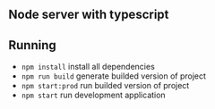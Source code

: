 ## Node server with typescript

## Running

- `npm install` install all dependencies
- `npm run build` generate builded version of project
- `npm start:prod` run builded version of project
- `npm start` run development application
